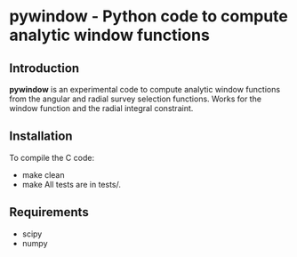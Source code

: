 pywindow - Python code to compute analytic window functions
===========================================================

Introduction
------------

**pywindow** is an experimental code to compute analytic window functions from the angular and radial survey selection functions.
Works for the window function and the radial integral constraint.

Installation
------------

To compile the C code:
- make clean
- make
All tests are in tests/.

Requirements
------------

- scipy
- numpy
